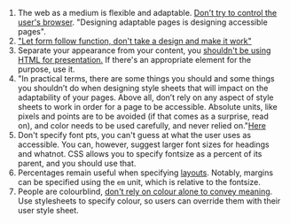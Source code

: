 1. The web as a medium is flexible and adaptable. [Don't try to control the user's browser](https://alistapart.com/article/dao/). "Designing adaptable pages is designing accessible pages".
1. ["Let form follow function, don't take a design and make it work"](https://alistapart.com/article/dao/#section6)
1. Separate your appearance from your content, you [shouldn't be using HTML for presentation.](https://alistapart.com/article/dao/#section6) If there's an appropriate element for the purpose, use it.
1. "In practical terms, there are some things you should and some things you shouldn’t do when designing style sheets that will impact on the adaptability of your pages. Above all, don’t rely on any aspect of style sheets to work in order for a page to be accessible. Absolute units, like pixels and points are to be avoided (if that comes as a surprise, read on), and color needs to be used carefully, and never relied on."[Here](https://alistapart.com/article/dao/#section6)
1. Don't specify font pts, you can't guess at what the user uses as accessible. You can, however, suggest larger font sizes for headings and whatnot. CSS allows you to specify fontsize as a percent of its parent, and you should use that.
1. Percentages remain useful when specifying [layouts](https://alistapart.com/article/dao/#section8). Notably, margins can be specified using the `em` unit, which is relative to the fontsize.
1. People are colourblind, [don't rely on colour alone to convey meaning](https://alistapart.com/article/dao/#section9). Use stylesheets to specify colour, so users can override them with their user style sheet.

